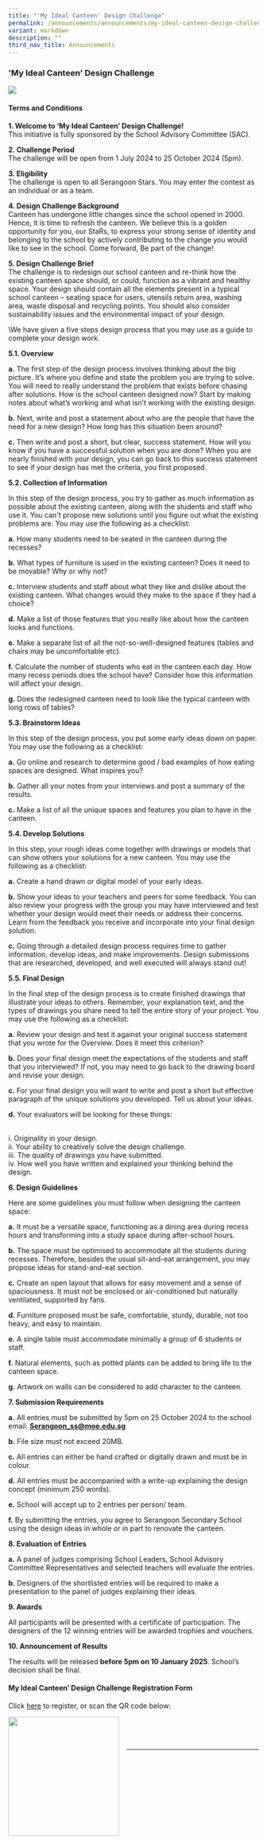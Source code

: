 ```yaml
---
title: "'My Ideal Canteen' Design Challenge"
permalink: /announcements/announcements/my-ideal-canteen-design-challenge/
variant: markdown
description: ""
third_nav_title: Announcements
---
```

### 'My Ideal Canteen' Design Challenge

![](/images/Announcements/Canteen_Design_Challenge_Poster_2024.png)

#### Terms and Conditions

**1.   Welcome to ‘My Ideal Canteen’ Design Challenge!**
<br>This initiative is fully sponsored by the School Advisory Committee (SAC).

**2.   Challenge Period**
<br>The challenge will be open from 1 July 2024 to 25 October 2024 (5pm).

**3.   Eligibility**
<br>The challenge is open to all Serangoon Stars. You may enter the contest as an individual or as a team. 

**4.   Design Challenge Background**
<br>Canteen has undergone little changes since the school opened in 2000. Hence, it is time to refresh the canteen. We believe this is a golden opportunity for you, our StaRs, to express your strong sense of identity and belonging to the school by actively contributing to the change you would like to see in the school. Come forward, Be part of the change!

**5.   Design Challenge Brief**
<br>The challenge is to redesign our school canteen and re-think how the existing canteen space should, or could, function as a vibrant and healthy space. Your design should contain all the elements present in a typical school canteen – seating space for users, utensils return area, washing area, waste disposal and recycling points. You should also consider sustainability issues and the environmental impact of your design.

\We have given a five steps design process that you may use as a guide to complete your design work.

**5.1.   Overview**

**a.** 	The first step of the design process involves thinking about the big picture.  It’s where you define and state the problem you are trying to solve. You will need to really understand the problem that exists before chasing after solutions.  How is the school canteen designed now?  Start by making notes about what’s working and what isn’t working with the existing design.

**b.** 	Next, write and post a statement about who are the people that have the need for a new design?  How long has this situation been around?

**c.** 	Then write and post a short, but clear, success statement.  How will you know if you have a successful solution when you are done?  When you are nearly finished with your design, you can go back to this success statement to see if your design has met the criteria, you first proposed.

**5.2.   Collection of Information**

In this step of the design process, you try to gather as much information as possible about the existing canteen, along with the students and staff who use it.  You can't propose new solutions until you figure out what the existing problems are. You may use the following as a checklist:

**a.**	How many students need to be seated in the canteen during the recesses?

**b.**	What types of furniture is used in the existing canteen? Does it need to be movable? 	Why or why not?

**c.**	Interview students and staff about what they like and dislike about the existing canteen. What changes would they make to the space if they had a choice?

**d.**	Make a list of those features that you really like about how the canteen looks and functions.

**e.**	Make a separate list of all the not-so-well-designed features (tables and chairs may be uncomfortable etc).

**f.**	Calculate the number of students who eat in the canteen each day. How many recess periods does the school have? Consider how this information will affect your design.

**g.**	Does the redesigned canteen need to look like the typical canteen with long rows of tables? 

**5.3.   Brainstorm Ideas**

In this step of the design process, you put some early ideas down on paper. You may use the following as a checklist:

**a.**	Go online and research to determine good / bad examples of how eating spaces are designed. What inspires you?

**b.**	Gather all your notes from your interviews and post a summary of the results.

**c.**	Make a list of all the unique spaces and features you plan to have in the canteen.

**5.4.   Develop Solutions**

In this step, your rough ideas come together with drawings or models that can show others your solutions for a new canteen. You may use the following as a checklist:

**a.**	Create a hand drawn or digital model of your early ideas. 

**b.**	Show your ideas to your teachers and peers for some feedback. You can also review your progress with the group you may have interviewed and test whether your design would meet their needs or address their concerns. Learn from the feedback you receive and incorporate into your final design solution.

**c.**	Going through a detailed design process requires time to gather information, develop ideas, and make improvements. Design submissions that are researched, developed, and well executed will always stand out!

**5.5.   Final Design**

In the final step of the design process is to create finished drawings that illustrate your ideas to others. Remember, your explanation text, and the types of drawings you share need to tell the entire story of your project. You may use the following as a checklist:

**a.**	Review your design and test it against your original success statement that you wrote for the Overview. Does it meet this criterion?

**b.**	Does your final design meet the expectations of the students and staff that you interviewed?  If not, you may need to go back to the drawing board and revise your design.

**c.**	For your final design you will want to write and post a short but effective paragraph of the unique solutions you developed.  Tell us about your ideas.

**d.**	Your evaluators will be looking for these things:

<br>i.	Originality in your design.
<br>ii.	Your ability to creatively solve the design challenge.
<br>iii.	The quality of drawings you have submitted.
<br>iv.	How well you have written and explained your thinking behind the design.

**6.   Design Guidelines**

Here are some guidelines you must follow when designing the canteen space:

**a.**	It must be a versatile space, functioning as a dining area during recess hours and transforming into a study space during after-school hours.

**b.**	The space must be optimised to accommodate all the students during recesses. Therefore, besides the usual sit-and-eat arrangement, you may propose ideas for stand-and-eat section. 

**c.**	Create an open layout that allows for easy movement and a sense of spaciousness. It must not be enclosed or air-conditioned but naturally ventilated, supported by fans. 

**d.**	Furniture proposed must be safe, comfortable, sturdy, durable, not too heavy, and easy to maintain.

**e.**	A single table must accommodate minimally a group of 6 students or staff.

**f.**	Natural elements, such as potted plants can be added to bring life to the canteen space.

**g.**	Artwork on walls can be considered to add character to the canteen.

**7.   Submission Requirements**

**a.**	All entries must be submitted by 5pm on 25 October 2024 to the school email: <b><a href="mailto:serangoon_ss@moe.edu.sg">Serangoon_ss@moe.edu.sg</a></b>

**b.**	File size must not exceed 20MB.

**c.**	All entries can either be hand crafted or digitally drawn and must be in colour.

**d.**	All entries must be accompanied with a write-up explaining the design concept (minimum 250 words).   

**e.**	School will accept up to 2 entries per person/ team.

**f.**	By submitting the entries, you agree to Serangoon Secondary School using the design ideas in whole or in part to renovate the canteen.

**8.   Evaluation of Entries**

**a.**	A panel of judges comprising School Leaders, School Advisory Committee Representatives and selected teachers will evaluate the entries.

**b.**	Designers of the shortlisted entries will be required to make a presentation to the panel of judges explaining their ideas. 


**9.   Awards**

All participants will be presented with a certificate of participation. The designers of the 12 winning entries will be awarded trophies and vouchers.

**10.   Announcement of Results**

The results will be released **before 5pm on 10 January 2025**. School’s decision shall be final.

#### My Ideal Canteen’ Design Challenge Registration Form

Click [here](https://go.gov.sg/myidealcanteendesignchallengeregistrationform) to register, or scan the QR code below:

<img src="/images/Announcements/QRcode__myidealcanteendesignchallengeregistrationform.png" style="width:223px;height:240px;margin-right:15px;" align="left">

<br>
<br>
<br>
<hr>